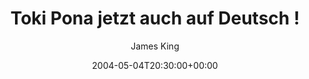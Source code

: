 ---
title: 'Toki Pona jetzt auch auf Deutsch !'
posts: 1
hash: 't194'
author: 'James King'
date: 2004-05-04T20:30:00+00:00
sources:
  - http://forums.tokipona.org/viewtopic.php%3Ft=194.html
---